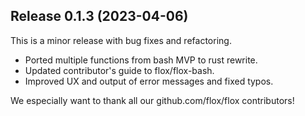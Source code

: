 ## Release 0.1.3 (2023-04-06)

This is a minor release with bug fixes and refactoring. 
- Ported multiple functions from bash MVP to rust rewrite.
- Updated contributor's guide to flox/flox-bash.
- Improved UX and output of error messages and fixed typos.

We especially want to thank all our github.com/flox/flox contributors!

